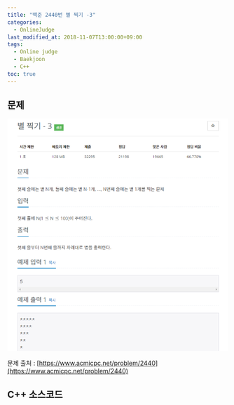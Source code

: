 ```yaml
---
title: "백준 2440번 별 찍기 -3"
categories: 
  - OnlineJudge
last_modified_at: 2018-11-07T13:00:00+09:00
tags: 
  - Online judge
  - Baekjoon
  - C++
toc: true
---
```


## 문제

![2439](https://github.com/lesslate/lesslate.github.io/blob/master/assets/img/OnlineJudge/2440.png?raw=true)

문제 출처 : [https://www.acmicpc.net/problem/2440](https://www.acmicpc.net/problem/2440)



## C++ 소스코드

<script src="https://gist.github.com/lesslate/c8bd2faf9f8dc944082a968a4ff4ccc4.js"></script>